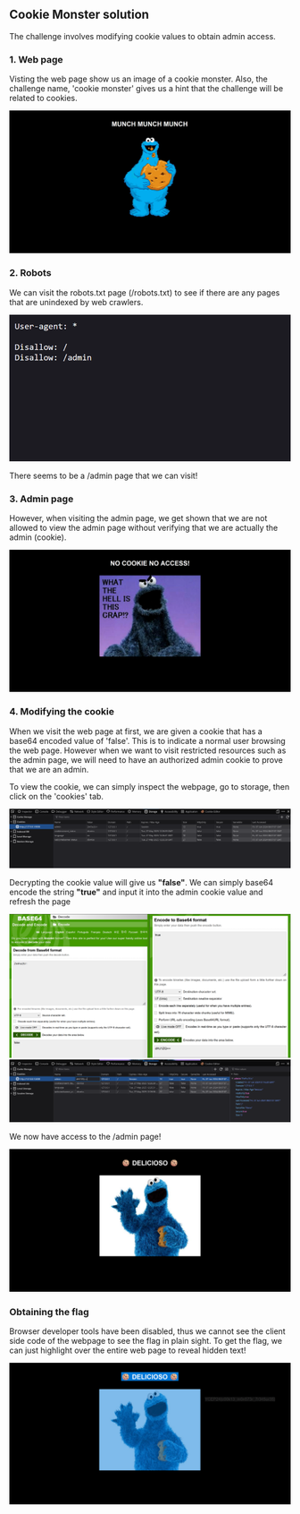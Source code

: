 ## Cookie Monster solution
The challenge involves modifying cookie values to obtain admin access.

### 1. Web page
Visting the web page show us an image of a cookie monster. Also, the challenge name, 'cookie monster' gives us a hint that the challenge will be related to cookies.

![web page](images/webpage.png)

### 2. Robots
We can visit the robots.txt page (/robots.txt) to see if there are any pages that are unindexed by web crawlers.

![robots](images/robot.png)

There seems to be a /admin page that we can visit!

### 3. Admin page
However, when visiting the admin page, we get shown that we are not allowed to view the admin page without verifying that we are actually the admin (cookie).

![nonadmin](images/nonadmin.png)

### 4. Modifying the cookie 
When we visit the web page at first, we are given a cookie that has a base64 encoded value of 'false'. This is to indicate a normal user browsing the web page. However when we want to visit restricted resources such as the admin page, we will need to have an authorized admin cookie to prove that we are an admin.

To view the cookie, we can simply inspect the webpage, go to storage, then click on the 'cookies' tab.

![user cookie](images/user_cookie.png)

Decrypting the cookie value will give us **"false"**. We can simply base64 encode the string **"true"**
and input it into the admin cookie value and refresh the page

![decoding](images/decoding.png)
![replacing cookie](images/replacing_cookie.png)

We now have access to the /admin page!

![admin](images/admin.png)

### Obtaining the flag
Browser developer tools have been disabled, thus we cannot see the client side code of the webpage to see the flag in plain sight. To get the flag, we can just highlight over the entire web page to reveal hidden text!

![hidden](images/hidden.png)


